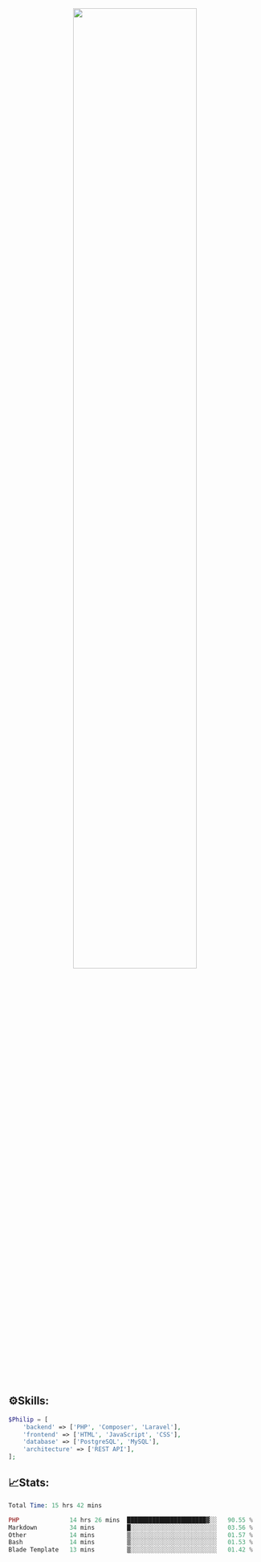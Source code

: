 <div align="center">
<img src="https://readme-typing-svg.demolab.com?font=Inconsolata&weight=500&size=50&duration=4000&pause=300&color=A7A459&center=true&vCenter=true&multiline=true&repeat=false&random=false&width=1300&height=140&lines=Hello,+Привет;I'm+Philip+a+beginner+backend+developer+in+php" width="70%" />
</div>

## ⚙️Skills:
```php
$Philip = [
    'backend' => ['PHP', 'Composer', 'Laravel'],
    'frontend' => ['HTML', 'JavaScript', 'CSS'],
    'database' => ['PostgreSQL', 'MySQL'],
    'architecture' => ['REST API'],
];
```
## 📈Stats:
<!--START_SECTION:waka-->

```PHP
Total Time: 15 hrs 42 mins

PHP              14 hrs 26 mins  ██████████████████████▓░░   90.55 %
Markdown         34 mins         █░░░░░░░░░░░░░░░░░░░░░░░░   03.56 %
Other            14 mins         ▒░░░░░░░░░░░░░░░░░░░░░░░░   01.57 %
Bash             14 mins         ▒░░░░░░░░░░░░░░░░░░░░░░░░   01.53 %
Blade Template   13 mins         ▒░░░░░░░░░░░░░░░░░░░░░░░░   01.42 %
```

<!--END_SECTION:waka-->

